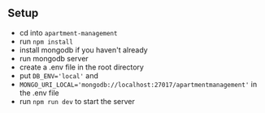 ## Setup
* cd into `apartment-management`
* run `npm install`
* install mongodb if you haven't already
* run mongodb server
* create a .env file in the root directory
* put `DB_ENV='local'` and
* `MONGO_URI_LOCAL='mongodb://localhost:27017/apartmentmanagement'` in the .env file
* run `npm run dev` to start the server